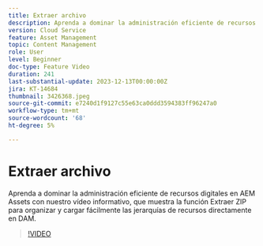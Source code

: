 ```yaml
---
title: Extraer archivo
description: Aprenda a dominar la administración eficiente de recursos digitales en AEM Assets con nuestro vídeo informativo, que muestra la función Extraer ZIP para organizar y cargar fácilmente las jerarquías de recursos directamente en DAM.
version: Cloud Service
feature: Asset Management
topic: Content Management
role: User
level: Beginner
doc-type: Feature Video
duration: 241
last-substantial-update: 2023-12-13T00:00:00Z
jira: KT-14684
thumbnail: 3426368.jpeg
source-git-commit: e7240d1f9127c55e63ca0ddd3594383ff96247a0
workflow-type: tm+mt
source-wordcount: '68'
ht-degree: 5%

---
```



# Extraer archivo

Aprenda a dominar la administración eficiente de recursos digitales en AEM Assets con nuestro vídeo informativo, que muestra la función Extraer ZIP para organizar y cargar fácilmente las jerarquías de recursos directamente en DAM.

>[!VIDEO](https://video.tv.adobe.com/v/3426368/?learn=on)
